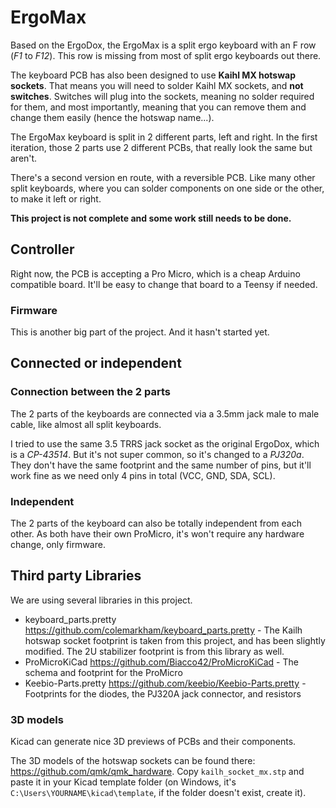 # ErgoMax

Based on the ErgoDox, the ErgoMax is a split ergo keyboard with an F row (*F1* to *F12*). This row is missing from most of split ergo keyboards out there.

The keyboard PCB has also been designed to use **Kaihl MX hotswap sockets**. That means you will need to solder Kaihl MX sockets, and **not switches**. Switches will plug into the sockets, meaning no solder required for them, and most importantly, meaning that you can remove them and change them easily (hence the hotswap name...).

The ErgoMax keyboard is split in 2 different parts, left and right. In the first iteration, those 2 parts use 2 different PCBs, that really look the same but aren't. 

There's a second version en route, with a reversible PCB. Like many other split keyboards, where you can solder components on one side or the other, to make it left or right.

**This project is not complete and some work still needs to be done.**

## Controller

Right now, the PCB is accepting a Pro Micro, which is a cheap Arduino compatible board. It'll be easy to change that board to a Teensy if needed.

### Firmware

This is another big part of the project. And it hasn't started yet.

## Connected or independent 

### Connection between the 2 parts

The 2 parts of the keyboards are connected via a 3.5mm jack male to male cable, like almost all split keyboards.

I tried to use the same 3.5 TRRS jack socket as the original ErgoDox, which is a *CP-43514*. But it's not super common, so it's changed to a *PJ320a*. They don't have the same footprint and the same number of pins, but it'll work fine as we need only 4 pins in total (VCC, GND, SDA, SCL).

### Independent

The 2 parts of the keyboard can also be totally independent from each other. As both have their own ProMicro, it's won't require any hardware change, only firmware.

## Third party Libraries

We are using several libraries in this project.

* keyboard_parts.pretty https://github.com/colemarkham/keyboard_parts.pretty - The Kailh hotswap socket footprint is taken from this project, and has been slightly modified. The 2U stabilizer footprint is from this library as well.
* ProMicroKiCad https://github.com/Biacco42/ProMicroKiCad - The schema and footprint for the ProMicro
* Keebio-Parts.pretty https://github.com/keebio/Keebio-Parts.pretty - Footprints for the diodes, the PJ320A jack connector, and resistors

### 3D models

Kicad can generate nice 3D previews of PCBs and their components.

The 3D models of the hotswap sockets can be found there: https://github.com/qmk/qmk_hardware. Copy `kailh_socket_mx.stp` and paste it in your Kicad template folder (on Windows, it's `C:\Users\YOURNAME\kicad\template`, if the folder doesn't exist, create it).